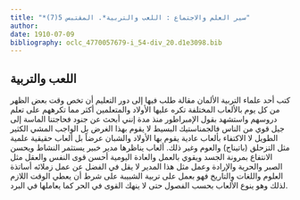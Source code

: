 ```yaml
---
title: "*سير العلم والاجتماع : اللعب والتربية*. المقتبس 5(7)"
author: 
date: 1910-07-09
bibliography: oclc_4770057679-i_54-div_20.d1e3098.bib
---
```




##  اللعب والتربية 


 كتب  أحد  علماء التربية الألمان مقالة طلب فيها إلى دور التعليم أن تخص وقت بعض الظهر من كل يوم بالألعاب المختلفة تكره عليها الأولاد والمتعلمين أكثر مما تكرههم على تعلم دروسهم واستشهد بقول الإمبراطور منذ مدة إنني أبحث عن جنود فحاجتنا الماسة إلى   جيل قوي من الناس فالجمناستيك البسيط لا يقوم بهذا الغرض بل الواجب المشي الكثير الطويل لا الاكتفاء بألعاب عادية يقوم بها الأولاد والشبان عرضاً بل ألعاب حقيقية علمية مثل التزحلق (باتيناج) والعوم وغير ذلك. ألعاب يناظرها مدير خبير يستثمر النشاط ويحسن الانتفاع بمرونة الجسد ويقوي بالعمل والعادة اليومية أحسن قوى النفس والعقل مثل الصبر والحرية والإرادة وعمل مثل هذا المدير لا يقل في الفضل عن عمل زملائه أساتذة العلوم واللغات والتاريخ فهو بعمل على تربية الشبيبة على شرط أن يعطي الوقت اللازم لذلك وهو ينوع الألعاب بحسب الفصول حتى لا ينهك القوى في الحر كما يعاملها في البرد. 
